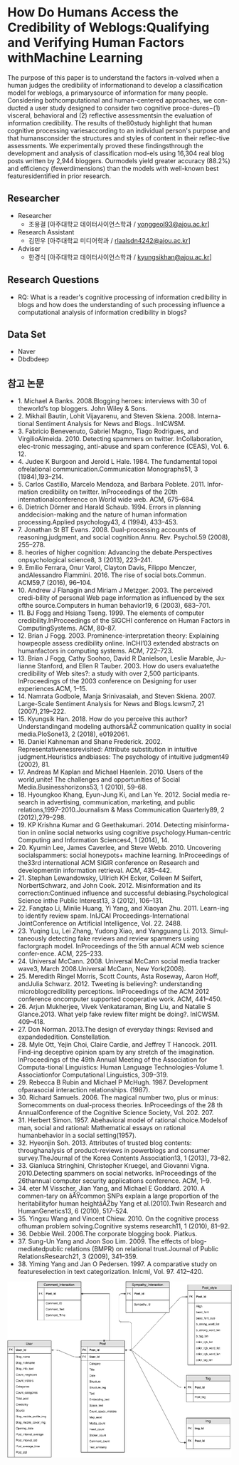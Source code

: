 # How Do Humans Access the Credibility of Weblogs:Qualifying and Verifying Human Factors withMachine Learning

The purpose of this paper is to understand the factors in-volved when a human judges the credibility of informationand to develop a classification model for weblogs, a primarysource of information for many people. Considering bothcomputational and human-centered approaches, we con-ducted a user study designed to consider two cognitive proce-dures−(1) visceral, behavioral and (2) reflective assessmentsin the evaluation of information credibility. The results of the80study highlight that human cognitive processing variesaccording to an individual person's purpose and that humansconsider the structures and styles of content in their reflec-tive assessments. We experimentally proved these findingsthrough the development and analysis of classification mod-els using 16,304 real blog posts written by 2,944 bloggers. Ourmodels yield greater accuracy (88.2%) and efficiency (fewerdimensions) than the models with well-known best featuresidentified in prior research.


## Researcher
*	Researcher    
    *	조용걸 [아주대학교 데이터사이언스학과 / yonggeol93@ajou.ac.kr]
*	Research Assistant 
    * 김민우 [아주대학교 미디어학과 / rlaalsdn4242@ajou.ac.kr] 
*	Adviser 
    *	한경식 [아주대학교 데이터사이언스학과 / kyungsikhan@ajou.ac.kr]

## Research Questions

*	RQ: What is a reader's cognitive processing of information credibility in blogs and how does the understanding of such processing influence a computational analysis of information credibility in blogs?


## Data Set
*	Naver
*	Dbdbdeep


## 참고 논문

*	1\. Michael A Banks. 2008.Blogging heroes: interviews with 30 of theworld’s top bloggers. John Wiley & Sons.
*	2\. Mikhail Bautin, Lohit Vijayarenu, and Steven Skiena. 2008. Interna-tional Sentiment Analysis for News and Blogs.. InICWSM.
*	3\. Fabricio Benevenuto, Gabriel Magno, Tiago Rodrigues, and VirgilioAlmeida. 2010. Detecting spammers on twitter. InCollaboration, elec-tronic messaging, anti-abuse and spam conference (CEAS), Vol. 6. 12.
*	4\. Judee K Burgoon and Jerold L Hale. 1984. The fundamental topoi ofrelational communication.Communication Monographs51, 3 (1984),193–214.
*	5\. Carlos Castillo, Marcelo Mendoza, and Barbara Poblete. 2011. Infor-mation credibility on twitter. InProceedings of the 20th internationalconference on World wide web. ACM, 675–684.
*	6\. Dietrich Dörner and Harald Schaub. 1994.  Errors in planning anddecision-making and the nature of human information processing.Applied psychology43, 4 (1994), 433–453.
*	7\. Jonathan St BT Evans. 2008. Dual-processing accounts of reasoning,judgment, and social cognition.Annu. Rev. Psychol.59 (2008), 255–278.
*	8\. heories of higher cognition: Advancing the debate.Perspectives onpsychological science8, 3 (2013), 223–241.
*	9\. Emilio  Ferrara,  Onur  Varol,  Clayton  Davis,  Filippo  Menczer,  andAlessandro Flammini. 2016. The rise of social bots.Commun. ACM59,7 (2016), 96–104.
*	10\. Andrew J Flanagin and Miriam J Metzger. 2003. The perceived credi-bility of personal Web page information as influenced by the sex ofthe source.Computers in human behavior19, 6 (2003), 683–701.
*	11\. BJ Fogg and Hsiang Tseng. 1999. The elements of computer credibility.InProceedings of the SIGCHI conference on Human Factors in ComputingSystems. ACM, 80–87.
*	12\. Brian J Fogg. 2003. Prominence-interpretation theory: Explaining howpeople assess credibility online. InCHI’03 extended abstracts on humanfactors in computing systems. ACM, 722–723.
*	13\. Brian J Fogg, Cathy Soohoo, David R Danielson, Leslie Marable, Ju-lianne Stanford, and Ellen R Tauber. 2003.  How do users evaluatethe credibility of Web sites?: a study with over 2,500 participants. InProceedings of the 2003 conference on Designing for user experiences.ACM, 1–15.
*	14\. Namrata Godbole, Manja Srinivasaiah, and Steven Skiena. 2007. Large-Scale Sentiment Analysis for News and Blogs.Icwsm7, 21 (2007),219–222.
*	15\. Kyungsik Han. 2018. How do you perceive this author? Understandingand modeling authorsâĂŹ communication quality in social media.PloSone13, 2 (2018), e0192061.
*	16\. Daniel Kahneman and Shane Frederick. 2002.   Representativenessrevisited: Attribute substitution in intuitive judgment.Heuristics andbiases: The psychology of intuitive judgment49 (2002), 81.
*	17\. Andreas M Kaplan and Michael Haenlein. 2010.  Users of the world,unite! The challenges and opportunities of Social Media.Businesshorizons53, 1 (2010), 59–68.
*	18\. Hyoungkoo Khang, Eyun-Jung Ki, and Lan Ye. 2012. Social media re-search in advertising, communication, marketing, and public relations,1997–2010.Journalism & Mass Communication Quarterly89, 2 (2012),279–298.
*	19\. KP Krishna Kumar and G Geethakumari. 2014. Detecting misinforma-tion in online social networks using cognitive psychology.Human-centric Computing and Information Sciences4, 1 (2014), 14.
*	20\. Kyumin Lee, James Caverlee, and Steve Webb. 2010. Uncovering socialspammers: social honeypots+ machine learning. InProceedings of the33rd international ACM SIGIR conference on Research and developmentin information retrieval. ACM, 435–442.
*	21\. Stephan Lewandowsky, Ullrich KH Ecker, Colleen M Seifert, NorbertSchwarz, and John Cook. 2012.  Misinformation and its correction:Continued influence and successful debiasing.Psychological Science inthe Public Interest13, 3 (2012), 106–131.
*	22\. Fangtao Li, Minlie Huang, Yi Yang, and Xiaoyan Zhu. 2011.  Learn-ing to identify review spam. InIJCAI Proceedings-International JointConference on Artificial Intelligence, Vol. 22. 2488.
*	23\. Yuqing Lu, Lei Zhang, Yudong Xiao, and Yangguang Li. 2013. Simul-taneously detecting fake reviews and review spammers using factorgraph model. InProceedings of the 5th annual ACM web science confer-ence. ACM, 225–233.
*	24\. Universal McCann. 2008. Universal McCann social media tracker wave3, March 2008.Universal McCann, New York(2008).
*	25\. Meredith Ringel Morris, Scott Counts, Asta Roseway, Aaron Hoff, andJulia Schwarz. 2012. Tweeting is believing?: understanding microblogcredibility perceptions. InProceedings of the ACM 2012 conference oncomputer supported cooperative work. ACM, 441–450.
*	26\. Arjun Mukherjee, Vivek Venkataraman, Bing Liu, and Natalie S Glance.2013. What yelp fake review filter might be doing?. InICWSM. 409–418.
*	27\. Don Norman. 2013.The design of everyday things: Revised and expandededition. Constellation.
*	28\. Myle Ott, Yejin Choi, Claire Cardie, and Jeffrey T Hancock. 2011. Find-ing deceptive opinion spam by any stretch of the imagination. InProceedings of the 49th Annual Meeting of the Association for Computa-tional Linguistics: Human Language Technologies-Volume 1. Associationfor Computational Linguistics, 309–319.
*	29\. Rebecca B Rubin and Michael P McHugh. 1987.   Development ofparasocial interaction relationships. (1987).
*	30\. Richard Samuels. 2006. The magical number two, plus or minus: Somecomments on dual-process theories. InProceedings of the 28 th AnnualConference of the Cognitive Science Society, Vol. 202. 207.
*	31\. Herbert Simon. 1957.  Abehavioral model of rational choice.Modelsof man, social and rational: Mathematical essays on rational humanbehavior in a social setting(1957).
*	32\. Hyeonjin Soh. 2013.   Attributes of trusted blog contents: throughanalysis of product-reviews in powerblogs and consumer survey.TheJournal of the Korea Contents Association13, 1 (2013), 73–82.
*	33\. Gianluca Stringhini, Christopher Kruegel, and Giovanni Vigna. 2010.Detecting spammers on social networks. InProceedings of the 26thannual computer security applications conference. ACM, 1–9.
*	34\. eter M Visscher, Jian Yang, and Michael E Goddard. 2010. A commen-tary on âĂŸcommon SNPs explain a large proportion of the heritabilityfor human heightâĂŹby Yang et al.(2010).Twin Research and HumanGenetics13, 6 (2010), 517–524.
*	35\. Yingxu Wang and Vincent Chiew. 2010. On the cognitive process ofhuman problem solving.Cognitive systems research11, 1 (2010), 81–92.
*	36\. Debbie Weil. 2006.The corporate blogging book. Piatkus.
*	37\. Sung-Un Yang and Joon Soo Lim. 2009. The effects of blog-mediatedpublic relations (BMPR) on relational trust.Journal of Public RelationsResearch21, 3 (2009), 341–359.
*	38\. Yiming Yang and Jan O Pedersen. 1997. A comparative study on featureselection in text categorization. InIcml, Vol. 97. 412–420.






![Alt text](./Img/Credibility_ERD.png "Credibility_ERD")
